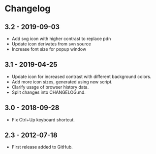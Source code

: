# Changelog

## 3.2 - 2019-09-03
- Add svg icon with higher contrast to replace pdn
- Update icon derivates from svn source
- Increase font size for popup window

## 3.1 - 2019-04-25
- Update icon for increased contrast with different background colors.
- Add more icon sizes, generated using new script.
- Clarify usage of browser history data.
- Split changes into CHANGELOG.md.

## 3.0 - 2018-09-28
- Fix Ctrl+Up keyboard shortcut.

## 2.3 - 2012-07-18
- First release added to GitHub.
